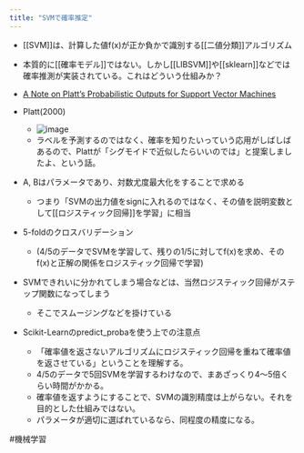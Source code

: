 ```yaml
---
title: "SVMで確率推定"
---
```


- [[SVM]]は、計算した値f(x)が正か負かで識別する[[二値分類]]アルゴリズム
- 本質的に[[確率モデル]]ではない。しかし[[LIBSVM]]や[[sklearn]]などでは確率推測が実装されている。これはどういう仕組みか？

- [A Note on Platt’s Probabilistic Outputs for Support Vector Machines](https://www.csie.ntu.edu.tw/~cjlin/papers/plattprob.pdf)
- Platt(2000)
    - ![image](https://gyazo.com/2d12317f6e5d60ce9fe55a6ac142962a/thumb/1000)
    - ラベルを予測するのではなく、確率を知りたいっていう応用がしばしばあるので、Plattが「シグモイドで近似したらいいのでは」と提案しましたよ、という話。
- A, Bはパラメータであり、対数尤度最大化をすることで求める
    - つまり「SVMの出力値をsignに入れるのではなく、その値を説明変数として[[ロジスティック回帰]]を学習」に相当
- 5-foldのクロスバリデーション
    - (4/5のデータでSVMを学習して、残りの1/5に対してf(x)を求め、そのf(x)と正解の関係をロジスティック回帰で学習)
- SVMできれいに分かれてしまう場合などは、当然ロジスティック回帰がステップ関数になってしまう
    - そこでスムージングなどを掛けている

- Scikit-Learnのpredict_probaを使う上での注意点
    - 「確率値を返さないアルゴリズムにロジスティック回帰を重ねて確率値を返させている」ということを理解する。
    - 4/5のデータで5回SVMを学習するわけなので、まあざっくり4～5倍くらい時間がかかる。
    - 確率値を返すようにすることで、SVMの識別精度は上がらない。それを目的とした仕組みではない。
    - パラメータが適切に選ばれているなら、同程度の精度になる。

#機械学習
